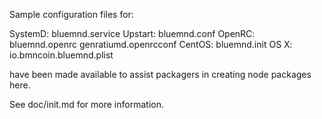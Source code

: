 Sample configuration files for:

SystemD: bluemnd.service
Upstart: bluemnd.conf
OpenRC:  bluemnd.openrc
         genratiumd.openrcconf
CentOS:  bluemnd.init
OS X:    io.bmncoin.bluemnd.plist

have been made available to assist packagers in creating node packages here.

See doc/init.md for more information.
